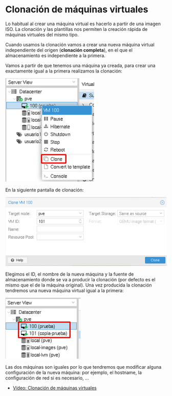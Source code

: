 # Clonación de máquinas virtuales

Lo habitual al crear una máquina virtual es hacerlo a partir de una imagen ISO. La clonación y las plantillas nos permiten la creación rápida de máquinas virtuales del mismo tipo.

Cuando usamos la clonación vamos a crear una nueva máquina virtual independiente del origen (**clonación completa**), en el que el almacenamiento es independiente a la primera.

Vamos a partir de que tenemos una máquina ya creada, para crear una exactamente igual a la primera realizamos la clonación:

![clonación](img/clonacion1.png)

En la siguiente pantalla de clonación:

![clonación](img/clonacion2.png)

Elegimos el ID, el nombre de la nueva máquina y la fuente de almacenamiento donde se va a producir la clonación (por defecto es el mismo que el de la máquina original). Una vez producida la clonación tendremos una nueva máquina virtual igual a la primera:

![clonación](img/clonacion3.png "clonación")

Las dos máquinas son iguales por lo que tendremos que modificar alguna configuración de la nueva máquina: por ejemplo, el hostname, la configuración de red si es necesario, ...

* [Vídeo: Clonación de máquinas virtuales](https://youtu.be/evFdEc3ChjE)
